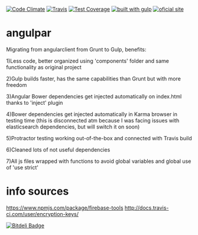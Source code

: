 [![Code Climate](https://codeclimate.com/github/sloppylopez/angulpar/badges/gpa.svg)](https://codeclimate.com/github/sloppylopez/angulpar)
[![Travis](https://travis-ci.org/sloppylopez/angulpar.svg)](https://travis-ci.org/sloppylopez/angulpar)
[![Test Coverage](https://codeclimate.com/github/sloppylopez/angulpar/badges/coverage.svg)](https://codeclimate.com/github/sloppylopez/angulpar/coverage)
[![built with gulp](https://raw.github.com/cyparu/artwork/master/builtwith.png)](http://gulpjs.com)
[![oficial site](https://img.shields.io/badge/sloppy-lopez-pink.svg)](http://sloppylopez.com)


# angulpar
Migrating from angularclient from Grunt to Gulp, benefits:

  1)Less code, better organized using 'components' folder and same functionality as original project
  
  2)Gulp builds faster, has the same capabilities than Grunt but with more freedom
  
  3)Angular Bower dependencies get injected automatically on index.html thanks to 'inject' plugin
  
  4)Bower dependencies get injected automatically in Karma browser in testing time (this is disconnected atm
  because I was facing issues with elasticsearch dependencies, but will switch it on soon)
  
  5)Protractor testing working out-of-the-box and connected with Travis build
  
  6)Cleaned lots of not useful dependencies
  
  7)All js files wrapped with functions to avoid global variables and global use of 'use strict'
  
# info sources
https://www.npmjs.com/package/firebase-tools
http://docs.travis-ci.com/user/encryption-keys/
  



[![Bitdeli Badge](https://d2weczhvl823v0.cloudfront.net/sloppylopez/angulpar/trend.png)](https://bitdeli.com/free "Bitdeli Badge")


